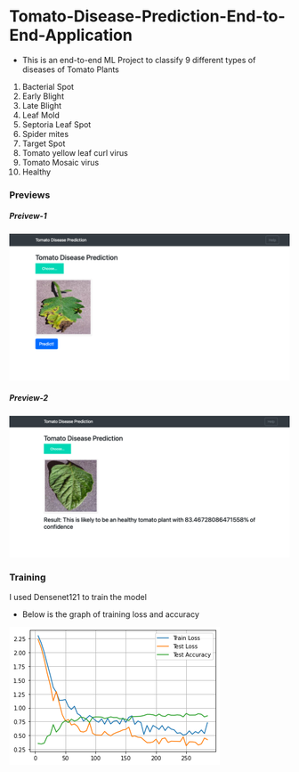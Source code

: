 # Tomato-Disease-Prediction-End-to-End-Application

- This is an end-to-end ML Project to classify 9 different types of diseases of Tomato Plants

1. Bacterial Spot
2. Early Blight
3. Late Blight
4. Leaf Mold
5. Septoria Leaf Spot
6. Spider mites
7. Target Spot
8. Tomato yellow leaf curl virus
9. Tomato Mosaic virus
10. Healthy

### Previews

##### Preivew-1
![Web App Preview 1](preview1.png)

##### Preview-2
![Web App Preview 2](preview2.png)

### Training
I used Densenet121 to train the model
- Below is the graph of training loss and accuracy

![graph](graph.png)